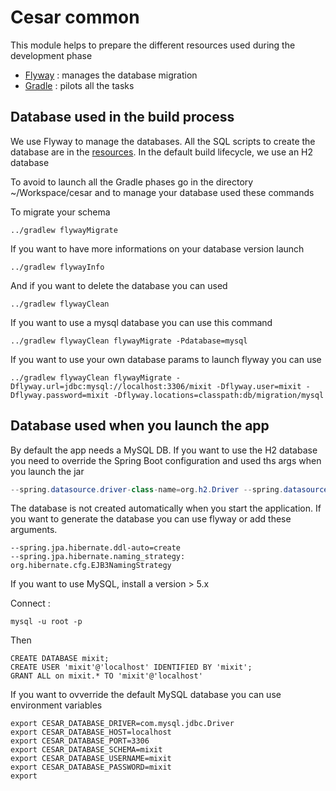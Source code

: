 # Cesar common

This module helps to prepare the different resources used during the development phase

* [Flyway](http://flywaydb.org/) : manages the database migration
* [Gradle](https://gradle.org/) : pilots all the tasks

## Database used in the build process

We use Flyway to manage the databases. All the SQL scripts to create the database are in the [resources](src/main/resources/db/migration). In the default build lifecycle, we use an H2 database 

To avoid to launch all the Gradle phases go in the directory ~/Workspace/cesar and to manage your database used these commands


To migrate your schema 

```
../gradlew flywayMigrate
```

If you want to have more informations on your database version launch

```
../gradlew flywayInfo
```

And if you want to delete the database you can used

```
../gradlew flywayClean
```

If you want to use a mysql database you can use this command

```
../gradlew flywayClean flywayMigrate -Pdatabase=mysql
```

If you want to use your own database params to launch flyway you can use
```
../gradlew flywayClean flywayMigrate -Dflyway.url=jdbc:mysql://localhost:3306/mixit -Dflyway.user=mixit -Dflyway.password=mixit -Dflyway.locations=classpath:db/migration/mysql
```

## Database used when you launch the app

By default the app needs a MySQL DB. If you want to use the H2 database you need to override the Spring Boot configuration and used ths args when you launch the jar
```java
--spring.datasource.driver-class-name=org.h2.Driver --spring.datasource.url=jdbc:h2:file:cesar --spring.datasource.username=sa --spring.datasource.password=
```

The database is not created automatically when you start the application. If you want to generate the database you can use flyway or add these arguments. 
```                                                                                                                                                          
--spring.jpa.hibernate.ddl-auto=create
--spring.jpa.hibernate.naming_strategy: org.hibernate.cfg.EJB3NamingStrategy
```

If you want to use MySQL, install a version > 5.x


Connect : 
```
mysql -u root -p
```
Then
```
CREATE DATABASE mixit;
CREATE USER 'mixit'@'localhost' IDENTIFIED BY 'mixit';
GRANT ALL on mixit.* TO 'mixit'@'localhost'
```

If you want to ovverride the default MySQL database you can use environment variables
```
export CESAR_DATABASE_DRIVER=com.mysql.jdbc.Driver
export CESAR_DATABASE_HOST=localhost
export CESAR_DATABASE_PORT=3306
export CESAR_DATABASE_SCHEMA=mixit
export CESAR_DATABASE_USERNAME=mixit
export CESAR_DATABASE_PASSWORD=mixit
export
```

